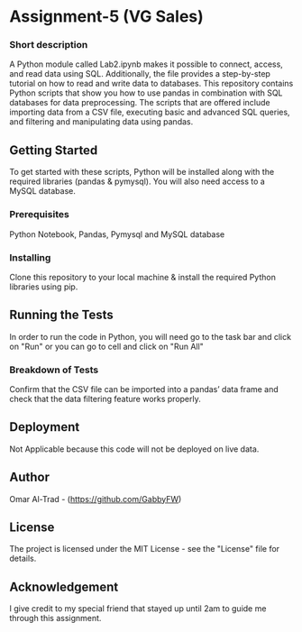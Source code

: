 # Assignment-5 (VG Sales)
### Short description 
A Python module called Lab2.ipynb makes it possible to connect, access, and read data using SQL. Additionally, the file provides a step-by-step tutorial on how to read and write data to databases. This repository contains Python scripts that show you how to use pandas in combination with SQL databases for data preprocessing. The scripts that are offered include importing data from a CSV file, executing basic and advanced SQL queries, and filtering and manipulating data using pandas.
## Getting Started 
  To get started with these scripts, Python will be installed along with the required libraries (pandas & pymysql). You will also need access to a MySQL database.
### Prerequisites
 Python Notebook, Pandas, Pymysql and MySQL database
### Installing
  Clone this repository to your local machine & install the required Python libraries using pip.
## Running the Tests
 In order to run the code in Python, you will need go to the task bar and click on "Run" or you can go to cell and click on "Run All"
### Breakdown of Tests
Confirm that the CSV file can be imported into a pandas’ data frame and check that the data filtering feature works properly.
## Deployment 
Not Applicable because this code will not be deployed on live data.
## Author
Omar Al-Trad - (https://github.com/GabbyFW)
## License
The project is licensed under the MIT License - see the "License" file for details.
## Acknowledgement
I give credit to my special friend that stayed up until 2am to guide me through this assignment.


